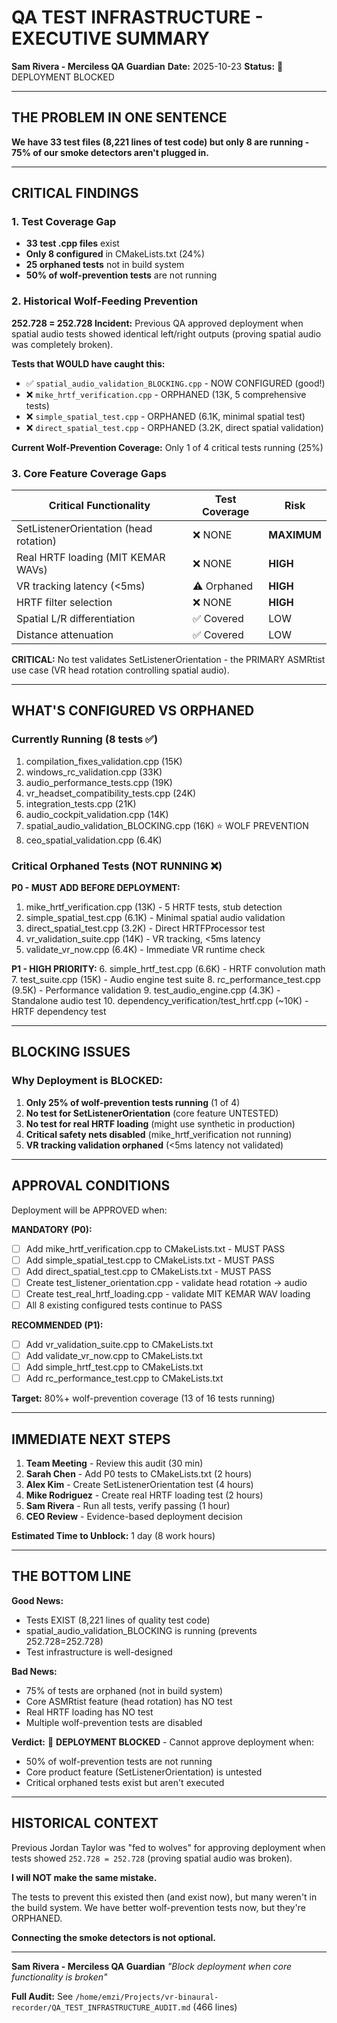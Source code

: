 # QA TEST INFRASTRUCTURE - EXECUTIVE SUMMARY
**Sam Rivera - Merciless QA Guardian**
**Date:** 2025-10-23
**Status:** 🚫 DEPLOYMENT BLOCKED

---

## THE PROBLEM IN ONE SENTENCE

**We have 33 test files (8,221 lines of test code) but only 8 are running - 75% of our smoke detectors aren't plugged in.**

---

## CRITICAL FINDINGS

### 1. Test Coverage Gap
- **33 test .cpp files** exist
- **Only 8 configured** in CMakeLists.txt (24%)
- **25 orphaned tests** not in build system
- **50% of wolf-prevention tests** are not running

### 2. Historical Wolf-Feeding Prevention
**252.728 = 252.728 Incident:** Previous QA approved deployment when spatial audio tests showed identical left/right outputs (proving spatial audio was completely broken).

**Tests that WOULD have caught this:**
- ✅ `spatial_audio_validation_BLOCKING.cpp` - NOW CONFIGURED (good!)
- ❌ `mike_hrtf_verification.cpp` - ORPHANED (13K, 5 comprehensive tests)
- ❌ `simple_spatial_test.cpp` - ORPHANED (6.1K, minimal spatial test)
- ❌ `direct_spatial_test.cpp` - ORPHANED (3.2K, direct spatial validation)

**Current Wolf-Prevention Coverage:** Only 1 of 4 critical tests running (25%)

### 3. Core Feature Coverage Gaps

| Critical Functionality | Test Coverage | Risk |
|----------------------|---------------|------|
| SetListenerOrientation (head rotation) | ❌ NONE | **MAXIMUM** |
| Real HRTF loading (MIT KEMAR WAVs) | ❌ NONE | **HIGH** |
| VR tracking latency (<5ms) | ⚠️ Orphaned | **HIGH** |
| HRTF filter selection | ❌ NONE | **HIGH** |
| Spatial L/R differentiation | ✅ Covered | LOW |
| Distance attenuation | ✅ Covered | LOW |

**CRITICAL:** No test validates SetListenerOrientation - the PRIMARY ASMRtist use case (VR head rotation controlling spatial audio).

---

## WHAT'S CONFIGURED VS ORPHANED

### Currently Running (8 tests ✅)
1. compilation_fixes_validation.cpp (15K)
2. windows_rc_validation.cpp (33K)
3. audio_performance_tests.cpp (19K)
4. vr_headset_compatibility_tests.cpp (24K)
5. integration_tests.cpp (21K)
6. audio_cockpit_validation.cpp (14K)
7. spatial_audio_validation_BLOCKING.cpp (16K) ⭐ WOLF PREVENTION
8. ceo_spatial_validation.cpp (6.4K)

### Critical Orphaned Tests (NOT RUNNING ❌)

**P0 - MUST ADD BEFORE DEPLOYMENT:**
1. mike_hrtf_verification.cpp (13K) - 5 HRTF tests, stub detection
2. simple_spatial_test.cpp (6.1K) - Minimal spatial audio validation
3. direct_spatial_test.cpp (3.2K) - Direct HRTFProcessor test
4. vr_validation_suite.cpp (14K) - VR tracking, <5ms latency
5. validate_vr_now.cpp (6.4K) - Immediate VR runtime check

**P1 - HIGH PRIORITY:**
6. simple_hrtf_test.cpp (6.6K) - HRTF convolution math
7. test_suite.cpp (15K) - Audio engine test suite
8. rc_performance_test.cpp (9.5K) - Performance validation
9. test_audio_engine.cpp (4.3K) - Standalone audio test
10. dependency_verification/test_hrtf.cpp (~10K) - HRTF dependency test

---

## BLOCKING ISSUES

### Why Deployment is BLOCKED:

1. **Only 25% of wolf-prevention tests running** (1 of 4)
2. **No test for SetListenerOrientation** (core feature UNTESTED)
3. **No test for real HRTF loading** (might use synthetic in production)
4. **Critical safety nets disabled** (mike_hrtf_verification not running)
5. **VR tracking validation orphaned** (<5ms latency not validated)

---

## APPROVAL CONDITIONS

Deployment will be APPROVED when:

**MANDATORY (P0):**
- [ ] Add mike_hrtf_verification.cpp to CMakeLists.txt - MUST PASS
- [ ] Add simple_spatial_test.cpp to CMakeLists.txt - MUST PASS
- [ ] Add direct_spatial_test.cpp to CMakeLists.txt - MUST PASS
- [ ] Create test_listener_orientation.cpp - validate head rotation → audio
- [ ] Create test_real_hrtf_loading.cpp - validate MIT KEMAR WAV loading
- [ ] All 8 existing configured tests continue to PASS

**RECOMMENDED (P1):**
- [ ] Add vr_validation_suite.cpp to CMakeLists.txt
- [ ] Add validate_vr_now.cpp to CMakeLists.txt
- [ ] Add simple_hrtf_test.cpp to CMakeLists.txt
- [ ] Add rc_performance_test.cpp to CMakeLists.txt

**Target:** 80%+ wolf-prevention coverage (13 of 16 tests running)

---

## IMMEDIATE NEXT STEPS

1. **Team Meeting** - Review this audit (30 min)
2. **Sarah Chen** - Add P0 tests to CMakeLists.txt (2 hours)
3. **Alex Kim** - Create SetListenerOrientation test (4 hours)
4. **Mike Rodriguez** - Create real HRTF loading test (2 hours)
5. **Sam Rivera** - Run all tests, verify passing (1 hour)
6. **CEO Review** - Evidence-based deployment decision

**Estimated Time to Unblock:** 1 day (8 work hours)

---

## THE BOTTOM LINE

**Good News:**
- Tests EXIST (8,221 lines of quality test code)
- spatial_audio_validation_BLOCKING is running (prevents 252.728=252.728)
- Test infrastructure is well-designed

**Bad News:**
- 75% of tests are orphaned (not in build system)
- Core ASMRtist feature (head rotation) has NO test
- Real HRTF loading has NO test
- Multiple wolf-prevention tests are disabled

**Verdict:**
🚫 **DEPLOYMENT BLOCKED** - Cannot approve deployment when:
- 50% of wolf-prevention tests are not running
- Core product feature (SetListenerOrientation) is untested
- Critical orphaned tests exist but aren't executed

---

## HISTORICAL CONTEXT

Previous Jordan Taylor was "fed to wolves" for approving deployment when tests showed `252.728 = 252.728` (proving spatial audio was broken).

**I will NOT make the same mistake.**

The tests to prevent this existed then (and exist now), but many weren't in the build system. We have better wolf-prevention tests now, but they're ORPHANED.

**Connecting the smoke detectors is not optional.**

---

**Sam Rivera - Merciless QA Guardian**
*"Block deployment when core functionality is broken"*

**Full Audit:** See `/home/emzi/Projects/vr-binaural-recorder/QA_TEST_INFRASTRUCTURE_AUDIT.md` (466 lines)
